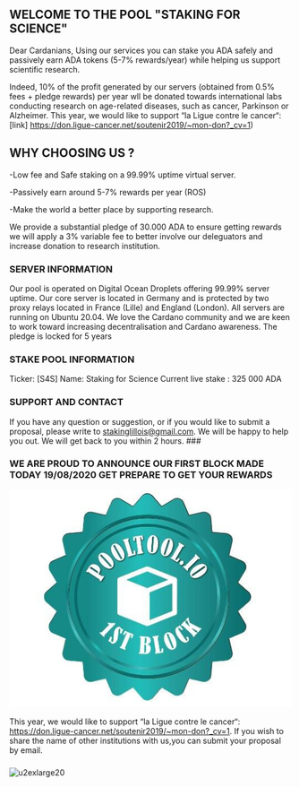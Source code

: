 <!DOCTYPE html>
<html>
  <head lan='fr'>
    <title>Welcome to the best pool</title>
  <head>
      
<body>
    <h2>   WELCOME TO THE POOL "STAKING FOR SCIENCE" </h2>

<P> 
 Dear Cardanians, 
Using our services you can stake you ADA safely and passively earn ADA tokens (5-7% rewards/year) while helping us support scientific research. 

Indeed, 10% of the profit generated by our servers (obtained from 0.5% fees + pledge rewards)  per year wll be donated towards international labs conducting research on age-related diseases, such as cancer, Parkinson or Alzheimer.   This year, we would like to support “la Ligue contre le cancer“: 
 [link] https://don.ligue-cancer.net/soutenir2019/~mon-don?_cv=1)
 
 </p>
 <h2>   WHY CHOOSING US ? </h2>


-Low fee and Safe staking on a 99.99% uptime virtual server.

-Passively earn around 5-7% rewards per year (ROS)

-Make the world a better place by supporting research.


We provide a substantial pledge of 30.000 ADA to ensure getting rewards we will apply a 3% variable fee to better involve our deleguators and increase donation to research institution. 


### SERVER INFORMATION

Our pool is operated on Digital Ocean Droplets offering 99.99% server uptime. Our core server is located in Germany and is protected by two proxy relays located in France (Lille) and England (London). All servers are running on Ubuntu 20.04. We love the Cardano community and we are keen to work toward increasing decentralisation and Cardano awareness. The pledge is locked for 5 years


### STAKE POOL INFORMATION

Ticker: [S4S]
Name: Staking for Science
Current live stake : 325 000 ADA

### SUPPORT AND CONTACT

If you have any question or suggestion, or if you would like to submit a proposal, please write to stakinglillois@gmail.com. We will be happy to help you out. We will get back to you within 2 hours. ###


### WE ARE PROUD TO ANNOUNCE OUR FIRST BLOCK MADE TODAY 19/08/2020 GET PREPARE TO GET YOUR REWARDS
![u2exlarge20](https://raw.githubusercontent.com/RenoCardano/Staking4Research/master/firstblock.jpg)

This year, we would like to support “la Ligue contre le cancer“: https://don.ligue-cancer.net/soutenir2019/~mon-don?_cv=1. 
If you wish to share the name of other institutions with us,you can submit your proposal by email.

  </body>
</html>

### 
![u2exlarge20](https://user-images.githubusercontent.com/68705151/89058392-854d2200-d35f-11ea-8230-c82629bc6ac6.jpg)







